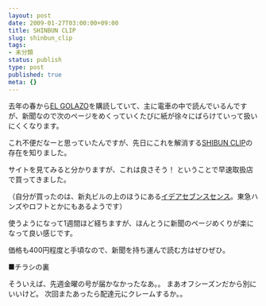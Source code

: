 ```yaml
---
layout: post
date: 2009-01-27T03:00:00+09:00
title: SHINBUN CLIP
slug: shinbun_clip
tags:
- 未分類
status: publish
type: post
published: true
meta: {}
---
```

去年の春から<a href="http://sports.biglobe.ne.jp/golazo/">EL GOLAZO</a>を購読していて、主に電車の中で読んでいるんですが、新聞なので次のページをめくっていくたびに紙が徐々にばらけていって扱いにくくなります。

これ不便だなーと思っていたんですが、先日にこれを解消する<a href="http://www.realize-idea.com/product/shinbunclip/top.html">SHIBUN CLIP</a>の存在を知りました。

サイトを見てみると分かりますが、これは良さそう！
ということで早速取扱店で買ってきました。

（自分が買ったのは、新丸ビルの上のほうにある<a href="http://www.idea7thsense.com/">イデアセブンスセンス</a>。東急ハンズやロフトとかにもあるようです）

使うようになって1週間ほど経ちますが、ほんとうに新聞のページめくりが楽になって良い感じです。

価格も400円程度と手頃なので、新聞を持ち運んで読む方はぜひぜひ。


<!--more-->
■チラシの裏

そういえば、先週金曜の号が届かなかったなあ。。
まあオフシーズンだから別にいいけど。
次回またあったら配達元にクレームするか。。
